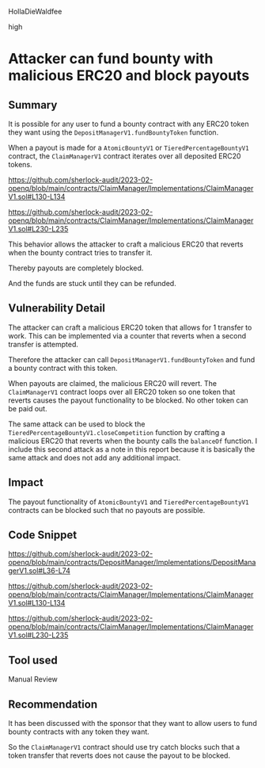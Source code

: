 HollaDieWaldfee

high

# Attacker can fund bounty with malicious ERC20 and block payouts

## Summary
It is possible for any user to fund a bounty contract with any ERC20 token they want using the `DepositManagerV1.fundBountyToken` function.

When a payout is made for a `AtomicBountyV1` or `TieredPercentageBountyV1` contract, the `ClaimManagerV1` contract iterates over all deposited ERC20 tokens.

https://github.com/sherlock-audit/2023-02-openq/blob/main/contracts/ClaimManager/Implementations/ClaimManagerV1.sol#L130-L134

https://github.com/sherlock-audit/2023-02-openq/blob/main/contracts/ClaimManager/Implementations/ClaimManagerV1.sol#L230-L235

This behavior allows the attacker to craft a malicious ERC20 that reverts when the bounty contract tries to transfer it.

Thereby payouts are completely blocked.

And the funds are stuck until they can be refunded.

## Vulnerability Detail
The attacker can craft a malicious ERC20 token that allows for 1 transfer to work. This can be implemented via a counter that reverts when a second transfer is attempted.

Therefore the attacker can call `DepositManagerV1.fundBountyToken` and fund a bounty contract with this token.

When payouts are claimed, the malicious ERC20 will revert. The `ClaimManagerV1` contract loops over all ERC20 token so one token that reverts causes the payout functionality to be blocked. No other token can be paid out.

The same attack can be used to block the `TieredPercentageBountyV1.closeCompetition` function by crafting a malicious ERC20 that reverts when the bounty calls the `balanceOf` function. I include this second attack as a note in this report because it is basically the same attack and does not add any additional impact.

## Impact
The payout functionality of `AtomicBountyV1` and `TieredPercentageBountyV1` contracts can be blocked such that no payouts are possible.

## Code Snippet
https://github.com/sherlock-audit/2023-02-openq/blob/main/contracts/DepositManager/Implementations/DepositManagerV1.sol#L36-L74

https://github.com/sherlock-audit/2023-02-openq/blob/main/contracts/ClaimManager/Implementations/ClaimManagerV1.sol#L130-L134

https://github.com/sherlock-audit/2023-02-openq/blob/main/contracts/ClaimManager/Implementations/ClaimManagerV1.sol#L230-L235

## Tool used
Manual Review

## Recommendation
It has been discussed with the sponsor that they want to allow users to fund bounty contracts with any token they want.

So the `ClaimManagerV1` contract should use try catch blocks such that a token transfer that reverts does not cause the payout to be blocked.